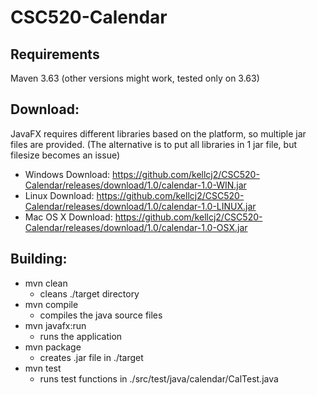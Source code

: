 # CSC520-Calendar

## Requirements
Maven 3.63 (other versions might work, tested only on 3.63)

## Download:
JavaFX requires different libraries based on the platform, so multiple jar files are provided.
(The alternative is to put all libraries in 1 jar file, but filesize becomes an issue)

* Windows Download: https://github.com/kellcj2/CSC520-Calendar/releases/download/1.0/calendar-1.0-WIN.jar
* Linux Download: https://github.com/kellcj2/CSC520-Calendar/releases/download/1.0/calendar-1.0-LINUX.jar
* Mac OS X Download: https://github.com/kellcj2/CSC520-Calendar/releases/download/1.0/calendar-1.0-OSX.jar

## Building:
 
* mvn clean
  * cleans ./target directory
* mvn compile
  * compiles the java source files
* mvn javafx:run 
  * runs the application
* mvn package    
  * creates .jar file in ./target
* mvn test       
  * runs test functions in ./src/test/java/calendar/CalTest.java
